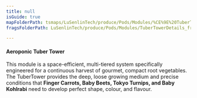 ```yaml
---
title: null
isGuide: true
mapFolderPath: tsmaps/LuSenlinTech/produce/Pods/Modules/%CE%9E%20TuberTowerDetails
fragsFolderPath: LuSenlinTech/produce/Pods/Modules/TuberTowerDetails_frags

---
```



<!-- tsGuideRenderComment {"guide":{"id":"yGB0l20Zd","path":"LuSenlinTech/produce/Pods/Modules","fragmentFolderPath":"LuSenlinTech/produce/Pods/Modules/TuberTowerDetails_frags"},"fragment":{"id":"yGB0l20Zd","topLevelMapKey":"xmKRbi0022","mapKeyChain":"xmKRbi0022","guideID":"yGB0l20wo","guidePath":"c:/GitHub/MuddySpud/MuddySpud.github.io/tsmaps/LuSenlinTech/produce/Pods/Modules/TuberTowerDetails.tspod","chartKey":"xmKRbi0022","isLeaf":false,"options":[{"id":"yGB0lE2OQ","option":"How it works","order":1,"isAncillary":true},{"id":"yGB0ld1St","option":"The science behind it","order":2,"isAncillary":true},{"id":"yGB0mC2Wg","option":"The technology","order":3,"isAncillary":true}]}} -->

#### Aeroponic Tuber Tower

This module is a space-efficient, multi-tiered system specifically engineered for a continuous harvest of gourmet, compact root vegetables. The TuberTower provides the deep, loose growing medium and precise conditions that **Finger Carrots, Baby Beets, Tokyo Turnips, and Baby Kohlrabi** need to develop perfect shape, colour, and flavour.

